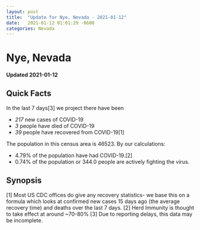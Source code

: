 ```yaml
---
layout: post
title:  "Update for Nye, Nevada - 2021-01-12"
date:   2021-01-12 01:01:29 -0600
categories: Nevada
---
```


# Nye, Nevada
#### Updated 2021-01-12

## Quick Facts

In the last 7 days[3] we project there have been
- *217* new cases of COVID-19
- *3* people have died of COVID-19
- *39* people have recovered from COVID-19[1]

The population in this census area is 46523. By our calculations:
- 4.79% of the population have had COVID-19.[2]
- 0.74% of the population or 344.0 people are actively fighting the virus.

## Synopsis




[1] Most US CDC offices do give any recovery statistics- we base this on a formula which looks at confirmed new cases
15 days ago (the average recovery time) and deaths over the last 7 days.
[2] Herd Immunity is thought to take effect at around ~70-80%
[3] Due to reporting delays, this data may be incomplete. 
    
